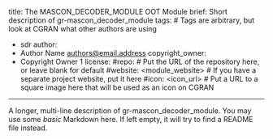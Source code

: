 title: The MASCON_DECODER_MODULE OOT Module
brief: Short description of gr-mascon_decoder_module
tags: # Tags are arbitrary, but look at CGRAN what other authors are using
  - sdr
author:
  - Author Name <authors@email.address>
copyright_owner:
  - Copyright Owner 1
license:
#repo: # Put the URL of the repository here, or leave blank for default
#website: <module_website> # If you have a separate project website, put it here
#icon: <icon_url> # Put a URL to a square image here that will be used as an icon on CGRAN
---
A longer, multi-line description of gr-mascon_decoder_module.
You may use some *basic* Markdown here.
If left empty, it will try to find a README file instead.
